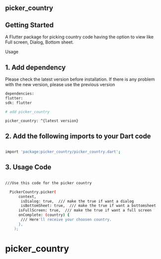 ## picker_country

## Getting Started

A Flutter package for picking country code having the option to view like Full screen, Dialog, Bottom sheet.

Usage

## 1. Add dependency

Please check the latest version before installation. If there is any problem with the new version, please use the previous version

```bash
dependencies:
flutter:
sdk: flutter

# add picker_country

picker_country: ^{latest version}

```

## 2. Add the following imports to your Dart code

```bash

import 'package:picker_country/picker_country.dart';

```

## 3. Usage Code

```bash

///Use this code for the picker country

  PickerCountry.picker(
      context,
       isDialog: true,  /// make the true if want a dialog
       isBottomSheet: true,  /// make the true if want a bottomsheet
      isFullScreen: true,  /// make the true if want a full screen
      onComplete: (country) {
       /// Here'll receive your choosen country.
      },
    );

```
# picker_country
